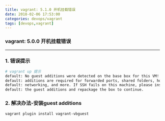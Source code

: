```yaml
---
title: vagrant: 5.1.0 开机挂载错误
date: 2018-02-06 17:53:00
categories: devops/vagrant
tags: [devops,vagrant]
---
```

### vagrant: 5.0.0 开机挂载错误

---

### 1. 错误提示
``` bash
# vagrant up 提示
default: No guest additions were detected on the base box for this VM! Guest
default: additions are required for forwarded ports, shared folders, host only
default: networking, and more. If SSH fails on this machine, please install
default: the guest additions and repackage the box to continue.
```

### 2. 解决办法-安装guest additions
``` bash
vagrant plugin install vagrant-vbguest
```
